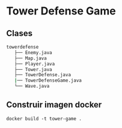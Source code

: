 # Tower Defense Game

## Clases

```bash
towerdefense
   ├── Enemy.java
   ├── Map.java
   ├── Player.java
   ├── Tower.java
   ├── TowerDefense.java
   |── TowerDefenseGame.java       
   └── Wave.java
```

## Construir imagen docker

`docker build -t tower-game .`